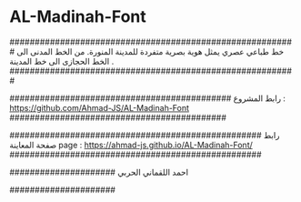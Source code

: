# AL-Madinah-Font
#########################################################
خط طباعي عصري يمثل هوية بصرية متفردة للمدينة المنورة.
من الخط المدنى الى الخط الحجازى الى خط المدينة . 
#########################################################

############################################
رابط المشروع :
https://github.com/Ahmad-JS/AL-Madinah-Font
###########################################

##################################################
رابط صفحة المعاينة
page : https://ahmad-js.github.io/AL-Madinah-Font/
##################################################

#####################
احمد اللقماني الحربي

#####################
